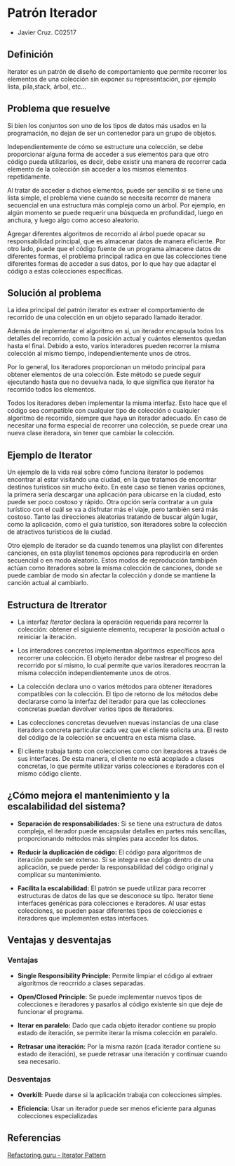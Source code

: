 # Patrón Iterador

- Javier Cruz. C02517

## Definición

Iterator es un patrón de diseño de comportamiento que permite recorrer los elementos de una colección sin exponer su representación, por ejemplo lista, pila,stack, árbol, etc... 

## Problema que resuelve

Si bien los conjuntos son uno de los tipos de datos más usados en la programación, no dejan de ser un contenedor para un grupo de objetos. 

Independientemente de cómo se estructure una colección, se debe proporcionar alguna forma de acceder a sus elementos para que otro código pueda utilizarlos, es decir, debe existir una manera de recorrer cada elemento de la colección sin acceder a los mismos elementos repetidamente. 

Al tratar de acceder a dichos elementos, puede ser sencillo si se tiene una lista simple, el problema viene cuando se necesita recorrer de manera secuencial en una estructura más compleja como un árbol. Por ejemplo, en algún momento se puede requerir una búsqueda en profundidad, luego en anchura, y luego algo como acceso aleatorio.

Agregar diferentes algoritmos de recorrido al árbol puede opacar su responsabilidad principal, que es almacenar datos de manera eficiente. Por otro lado, puede que el código fuente de un programa almacene datos de diferentes formas, el problema principal radica en que las colecciones tiene diferentes formas de acceder a sus datos, por lo que hay que adaptar el código a estas colecciones específicas.

## Solución al problema

La idea principal del patrón iterator es extraer el comportamiento de recorrido de una colección en un objeto separado llamado iterador.

Además de implementar el algoritmo en sí, un iterador encapsula todos los detalles del recorrido, como la posición actual y cuántos elementos quedan hasta el final. Debido a esto, varios interadores pueden recorrer la misma colección al mismo tiempo, independientemente unos de otros.

Por lo general, los iteradores proporcionan un método principal para obtener elementos de una colección. Este método se puede seguir ejecutando hasta que no devuelva nada, lo que significa que iterator ha recorrido todos los elementos. 

Todos los iteradores deben implementar la misma interfaz. Esto hace que el código sea compatible con cualquier tipo de colección o cualquier algoritmo de recorrido, siempre que haya un iterador adecuado. En caso de necesitar una forma especial de recorrer una colección, se puede crear una nueva clase iteradora, sin tener que cambiar la colección.

## Ejemplo de Iterator

Un ejemplo de la vida real sobre cómo funciona iterator lo podemos encontrar al estar visitando una ciudad, en la que tratamos de encontrar destinos turísticos sin mucho éxito. En este caso se tienen varias opciones, la primera sería descargar una aplicación para ubicarse en la ciudad, esto puede ser poco costoso y rápido. Otra opción sería contratar a un guía turístico con el cuál se va a disfrutar más el viaje, pero también será más costoso. Tanto las direcciones aleatorias tratando de buscar algún lugar, como la aplicación, como el guía turístico, son iteradores sobre la colección de atractivos turísticos de la ciudad.

Otro ejemplo de iterador se da cuando tenemos una playlist con diferentes canciones, en esta playlist tenemos opciones para reproducirla en orden secuencial o en modo aleatorio. Estos modos de reproducción tambipén actúan como iteradores sobre la misma colección de canciones, donde se puede cambiar de modo sin afectar la colección y donde se mantiene la canción actual al cambiarlo.

## Estructura de Itrerator

- La interfaz *Iterator* declara la operación requerida para recorrer la colección: obtener el siguiente elemento, recuperar la posición actual o reiniciar la iteración.

- Los interadores concretos implementan algoritmos específicos apra recorrer una colección. El objeto iterador debe rastrear el progreso del recorrido por sí mismo, lo cual permite que varios iteradores reocrran la misma colección independientemente unos de otros.

- La colección declara uno o varios métodos para obtener iteradores compatibles con la colección. El tipo de retorno de los métodos debe declararse como la interfaz del iterador para que las colecciones concretas puedan devolver varios tipos de iteradores.

- Las colecciones concretas devuelven nuevas instancias de una clase iteradora concreta particular cada vez que el cliente solicita una. El resto del código de la colección se encuentra en esta misma clase.

- El cliente trabaja tanto con colecciones como con iteradores a través de sus interfaces. De esta manera, el cliente no está acoplado a clases concretas, lo que permite utilizar varias colecciones e iteradores con el mismo código cliente.

## ¿Cómo mejora el mantenimiento y la escalabilidad del sistema?

- **Separación de responsabilidades:** Si se tiene una estructura de datos compleja, el iterador puede encapsular detalles en partes más sencillas, proporcionando métodos más simples para acceder los datos. 

- **Reducir la duplicación de código:** El código para algoritmos de iteración puede ser extenso. Si se integra ese código dentro de una aplicación, se puede perder la responsabilidad del código original y complicar su mantenimiento.

- **Facilita la escalabilidad:** El patrón se puede utilizar para recorrer estructuras de datos de las que se desconoce su tipo. Iterator tiene interfaces genéricas para colecciones e iteradores. Al usar estas colecciones, se pueden pasar diferentes tipos de colecciones e iteradores que implementen estas interfaces.

## Ventajas y desventajas

### Ventajas

- **Single Responsibility Principle:** Permite limpiar el código al extraer algoritmos de reocrrido a clases separadas.

- **Open/Closed Principle:** Se puede implementar nuevos tipos de colecciones e iteradores y pasarlos al código existente sin que deje de funcionar el programa.

- **Iterar en paralelo:** Dado que cada objeto iterador contiene su propio estado de iteración, se permite iterar la misma colección en paralelo.

- **Retrasar una iteración:** Por la misma razón (cada iterador contiene su estado de iteración), se puede retrasar una iteración y continuar cuando sea necesario. 

### Desventajas

- **Overkill:** Puede darse si la aplicación trabaja con colecciones simples.

- **Eficiencia:** Usar un iterador puede ser menos eficiente para algunas colecciones especializadas

## Referencias

[Refactoring.guru - Iterator Pattern](https://refactoring.guru/design-patterns/iterator)